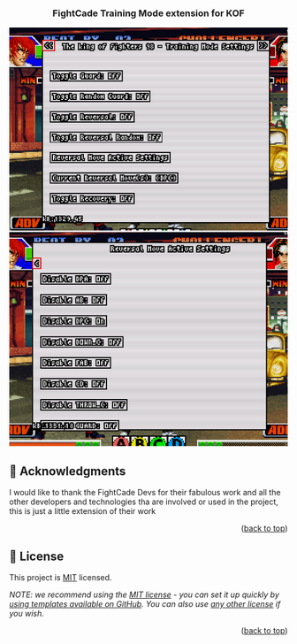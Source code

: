 <a name="readme-top"></a>

<div align="center">

  <h3><b>FightCade Training Mode extension for KOF</b></h3>

</div>

<img src="c1.PNG"/>
<br/>
<img src="c2.PNG"/>
<br/>
<!-- ACKNOWLEDGEMENTS -->

## 🙏 Acknowledgments

> 

I would like to thank the FightCade Devs for their fabulous work and all the other developers and technologies tha are involved or used in the project, this is just a little extension of their work

<p align="right">(<a href="#readme-top">back to top</a>)</p>
<!-- LICENSE -->

## 📝 License <a name="license"></a>

This project is [MIT](./LICENSE) licensed.

_NOTE: we recommend using the [MIT license](https://choosealicense.com/licenses/mit/) - you can set it up quickly by [using templates available on GitHub](https://docs.github.com/en/communities/setting-up-your-project-for-healthy-contributions/adding-a-license-to-a-repository). You can also use [any other license](https://choosealicense.com/licenses/) if you wish._

<p align="right">(<a href="#readme-top">back to top</a>)</p>